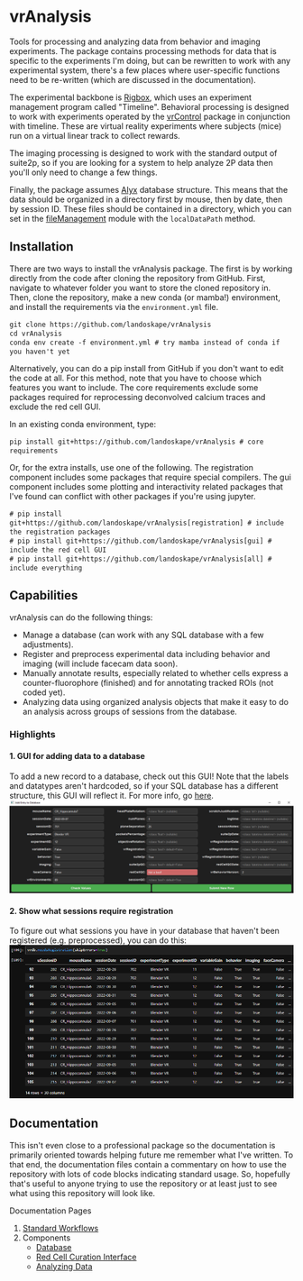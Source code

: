 # vrAnalysis

Tools for processing and analyzing data from behavior and imaging experiments.
The package contains processing methods for data that is specific to the 
experiments I'm doing, but can be rewritten to work with any experimental 
system, there's a few places where user-specific functions need to be 
re-written (which are discussed in the documentation). 

The experimental backbone is [Rigbox](https://github.com/cortex-lab/Rigbox), 
which uses an experiment management program called "Timeline". Behavioral
processing is designed to work with experiments operated by the
[vrControl](https://github.com/landoskape/vrControl) package in conjunction
with timeline. These are virtual reality experiments where subjects (mice) run
on a virtual linear track to collect rewards. 

The imaging processing is designed to work with the standard output of 
suite2p, so if you are looking for a system to help analyze 2P data then 
you'll only need to change a few things. 

Finally, the package assumes [Alyx](https://github.com/cortex-lab/alyx) 
database structure. This means that the data should be organized in a 
directory first by mouse, then by date, then by session ID. These files should
be contained in a directory, which you can set in the
[fileManagement](https://github.com/landoskape/vrAnalysis/blob/main/vrAnalysis/fileManagement.py#L7)
module with the `localDataPath` method.

## Installation
There are two ways to install the vrAnalysis package. The first is by working
directly from the code after cloning the repository from GitHub. First, 
navigate to whatever folder you want to store the cloned repository in. Then, 
clone the repository, make a new conda (or mamba!) environment, and install 
the requirements via the `environment.yml` file.
```
git clone https://github.com/landoskape/vrAnalysis
cd vrAnalysis
conda env create -f environment.yml # try mamba instead of conda if you haven't yet
```

Alternatively, you can do a pip install from GitHub if you don't want to edit 
the code at all. For this method, note that you have to choose which features
you want to include. The core requirements exclude some packages required for 
reprocessing deconvolved calcium traces and exclude the red cell GUI.

In an existing conda environment, type:
```
pip install git+https://github.com/landoskape/vrAnalysis # core requirements
```

Or, for the extra installs, use one of the following. The registration 
component includes some packages that require special compilers. The gui
component includes some plotting and interactivity related packages that I've
found can conflict with other packages if you're using jupyter. 
```
# pip install git+https://github.com/landoskape/vrAnalysis[registration] # include the registration packages
# pip install git+https://github.com/landoskape/vrAnalysis[gui] # include the red cell GUI
# pip install git+https://github.com/landoskape/vrAnalysis[all] # include everything
```

## Capabilities
vrAnalysis can do the following things: 
- Manage a database (can work with any SQL database with a few adjustments). 
- Register and preprocess experimental data including behavior and imaging
  (will include facecam data soon).  
- Manually annotate results, especially related to whether cells express
  a counter-fluorophore (finished) and for annotating tracked ROIs (not coded
  yet). 
- Analyzing data using organized analysis objects that make it easy to do an
  analysis across groups of sessions from the database.

### Highlights
#### 1. GUI for adding data to a database
To add a new record to a database, check out this GUI! Note that the labels 
and datatypes aren't hardcoded, so if your SQL database has a different 
structure, this GUI will reflect it. For more info, go 
[here](docs/database.md).
![addEntryGUI](docs/media/addEntryGUI.png)

#### 2. Show what sessions require registration
To figure out what sessions you have in your database that haven't been 
registered (e.g. preprocessed), you can do this:
![needRegistrationDisplay](docs/media/needsRegistrationDisplay.png)

## Documentation
This isn't even close to a professional package so the documentation is 
primarily oriented towards helping future me remember what I've written. To
that end, the documentation files contain a commentary on how to use the 
repository with lots of code blocks indicating standard usage. So, hopefully
that's useful to anyone trying to use the repository or at least just to see
what using this repository will look like.

Documentation Pages
1. [Standard Workflows](docs/workflows.md)
2. Components
   - [Database](docs/database.md)
   - [Red Cell Curation Interface](docs/redCellGUI.md)
   - [Analyzing Data](docs/analysis.md)
